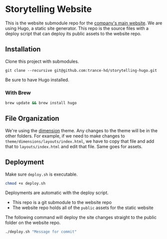 # Storytelling Website

This is the website submodule repo for the [company's main website](http://trance-hd.github.io). We are using Hugo, a static site generator. This repo is the source files with a deploy script that can deploy its public assets to the website repo.

## Installation

Clone this project with submodules.

```
git clone --recursive git@github.com:trance-hd/storytelling-hugo.git
```

Be sure to have Hugo installed.

### With Brew

```bash
brew update && brew install hugo
```

## File Organization

We're using the [dimension]() theme.
Any changes to the theme will be in the other folders.
For example, if we need to make changes to `theme/dimensions/layouts/index.html`,
we have to copy that file and add that to `layouts/index.html` and edit that file.
Same goes for assets.

## Deployment

Make sure `deploy.sh` is executable.

```bash
chmod +x deploy.sh
```

Deployments are automatic with the deploy script.
- This repo is a git submodule to the website repo
- The website repo holds all of the `public` assets for the static website

The following command will deploy the site changes straight to the public folder on the website repo.

```bash
./deploy.sh "Message for commit"
```
